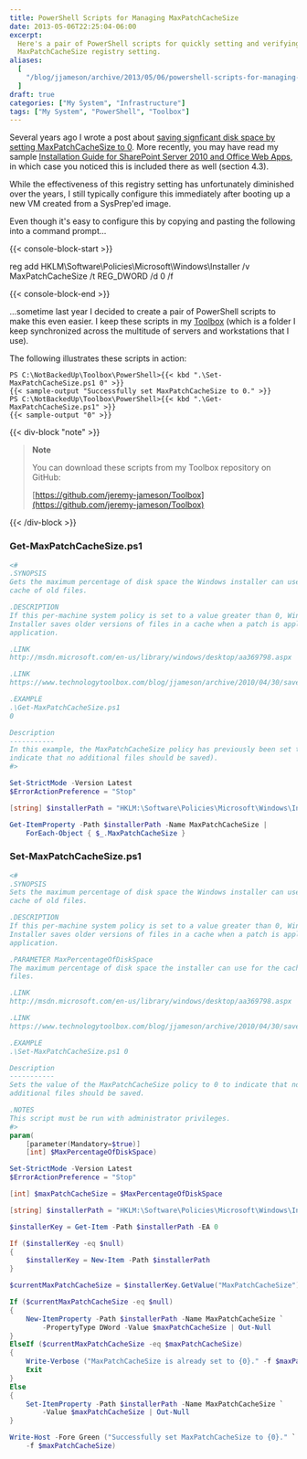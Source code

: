 ```yaml
---
title: PowerShell Scripts for Managing MaxPatchCacheSize
date: 2013-05-06T22:25:04-06:00
excerpt:
  Here's a pair of PowerShell scripts for quickly setting and verifying the
  MaxPatchCacheSize registry setting.
aliases:
  [
    "/blog/jjameson/archive/2013/05/06/powershell-scripts-for-managing-maxpatchcachesize.aspx",
  ]
draft: true
categories: ["My System", "Infrastructure"]
tags: ["My System", "PowerShell", "Toolbox"]
---
```


Several years ago I wrote a post about
[saving signficant disk space by setting MaxPatchCacheSize to 0](/blog/jjameson/2010/04/30/save-significant-disk-space-by-setting-maxpatchcachesize-to-0).
More recently, you may have read my sample
[Installation Guide for SharePoint Server 2010 and Office Web Apps](/blog/jjameson/2013/04/30/installation-guide-for-sharepoint-server-2010-and-office-web-apps),
in which case you noticed this is included there as well (section 4.3).

While the effectiveness of this registry setting has unfortunately diminished
over the years, I still typically configure this immediately after booting up a
new VM created from a SysPrep'ed image.

Even though it's easy to configure this by copying and pasting the following
into a command prompt...

{{< console-block-start >}}

reg add HKLM\Software\Policies\Microsoft\Windows\Installer /v MaxPatchCacheSize
/t REG\_DWORD /d 0 /f

{{< console-block-end >}}

...sometime last year I decided to create a pair of PowerShell scripts to make
this even easier. I keep these scripts in my
[Toolbox](/blog/jjameson/2007/03/22/backedup-and-notbackedup) (which is a folder
I keep synchronized across the multitude of servers and workstations that I
use).

The following illustrates these scripts in action:

```Text
PS C:\NotBackedUp\Toolbox\PowerShell>{{< kbd ".\Set-MaxPatchCacheSize.ps1 0" >}}
{{< sample-output "Successfully set MaxPatchCacheSize to 0." >}}
PS C:\NotBackedUp\Toolbox\PowerShell>{{< kbd ".\Get-MaxPatchCacheSize.ps1" >}}
{{< sample-output "0" >}}
```

{{< div-block "note" >}}

> **Note**
> 
> 
> You can download these scripts from my Toolbox repository on GitHub:
> 
> [https://github.com/jeremy-jameson/Toolbox](https://github.com/jeremy-jameson/Toolbox)

{{< /div-block >}}

### Get-MaxPatchCacheSize.ps1

```PowerShell
<#
.SYNOPSIS
Gets the maximum percentage of disk space the Windows installer can use for the
cache of old files.

.DESCRIPTION
If this per-machine system policy is set to a value greater than 0, Windows
Installer saves older versions of files in a cache when a patch is applied to an
application.

.LINK
http://msdn.microsoft.com/en-us/library/windows/desktop/aa369798.aspx

.LINK
https://www.technologytoolbox.com/blog/jjameson/archive/2010/04/30/save-significant-disk-space-by-setting-maxpatchcachesize-to-0.aspx

.EXAMPLE
.\Get-MaxPatchCacheSize.ps1
0

Description
-----------
In this example, the MaxPatchCacheSize policy has previously been set to 0 (to
indicate that no additional files should be saved).
#>

Set-StrictMode -Version Latest
$ErrorActionPreference = "Stop"

[string] $installerPath = "HKLM:\Software\Policies\Microsoft\Windows\Installer"

Get-ItemProperty -Path $installerPath -Name MaxPatchCacheSize |
    ForEach-Object { $_.MaxPatchCacheSize }
```

### Set-MaxPatchCacheSize.ps1

```PowerShell
<#
.SYNOPSIS
Sets the maximum percentage of disk space the Windows installer can use for the
cache of old files.

.DESCRIPTION
If this per-machine system policy is set to a value greater than 0, Windows
Installer saves older versions of files in a cache when a patch is applied to an
application.

.PARAMETER MaxPercentageOfDiskSpace
The maximum percentage of disk space the installer can use for the cache of old
files.

.LINK
http://msdn.microsoft.com/en-us/library/windows/desktop/aa369798.aspx

.LINK
https://www.technologytoolbox.com/blog/jjameson/archive/2010/04/30/save-significant-disk-space-by-setting-maxpatchcachesize-to-0.aspx

.EXAMPLE
.\Set-MaxPatchCacheSize.ps1 0

Description
-----------
Sets the value of the MaxPatchCacheSize policy to 0 to indicate that no
additional files should be saved.

.NOTES
This script must be run with administrator privileges.
#>
param(
    [parameter(Mandatory=$true)]
    [int] $MaxPercentageOfDiskSpace)

Set-StrictMode -Version Latest
$ErrorActionPreference = "Stop"

[int] $maxPatchCacheSize = $MaxPercentageOfDiskSpace

[string] $installerPath = "HKLM:\Software\Policies\Microsoft\Windows\Installer"

$installerKey = Get-Item -Path $installerPath -EA 0

If ($installerKey -eq $null)
{
    $installerKey = New-Item -Path $installerPath
}

$currentMaxPatchCacheSize = $installerKey.GetValue("MaxPatchCacheSize")

If ($currentMaxPatchCacheSize -eq $null)
{
    New-ItemProperty -Path $installerPath -Name MaxPatchCacheSize `
        -PropertyType DWord -Value $maxPatchCacheSize | Out-Null
}
ElseIf ($currentMaxPatchCacheSize -eq $maxPatchCacheSize)
{
    Write-Verbose ("MaxPatchCacheSize is already set to {0}." -f $maxPatchCacheSize)
    Exit
}
Else
{
    Set-ItemProperty -Path $installerPath -Name MaxPatchCacheSize `
        -Value $maxPatchCacheSize | Out-Null
}

Write-Host -Fore Green ("Successfully set MaxPatchCacheSize to {0}." `
    -f $maxPatchCacheSize)
```


